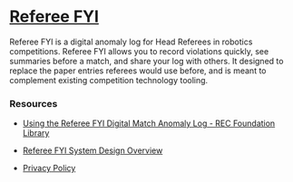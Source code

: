 # [Referee FYI](https://referee.fyi)

Referee FYI is a digital anomaly log for Head Referees in robotics competitions.
Referee FYI allows you to record violations quickly, see summaries before a
match, and share your log with others. It designed to replace the paper entries
referees would use before, and is meant to complement existing competition
technology tooling.

### Resources

- [Using the Referee FYI Digital Match Anomaly Log - REC Foundation Library](https://kb.roboticseducation.org/hc/en-us/articles/30288201102615-Using-the-Referee-FYI-Digital-Match-Anomaly-Log)

- [Referee FYI System Design Overview](https://docs.google.com/document/d/1RO-_xEvwzACjK_dqksD8rj3MRBHTFQBLiYOTrM4Bkjs/edit?tab=t.0)

- [Privacy Policy](https://referee.fyi/privacy)
